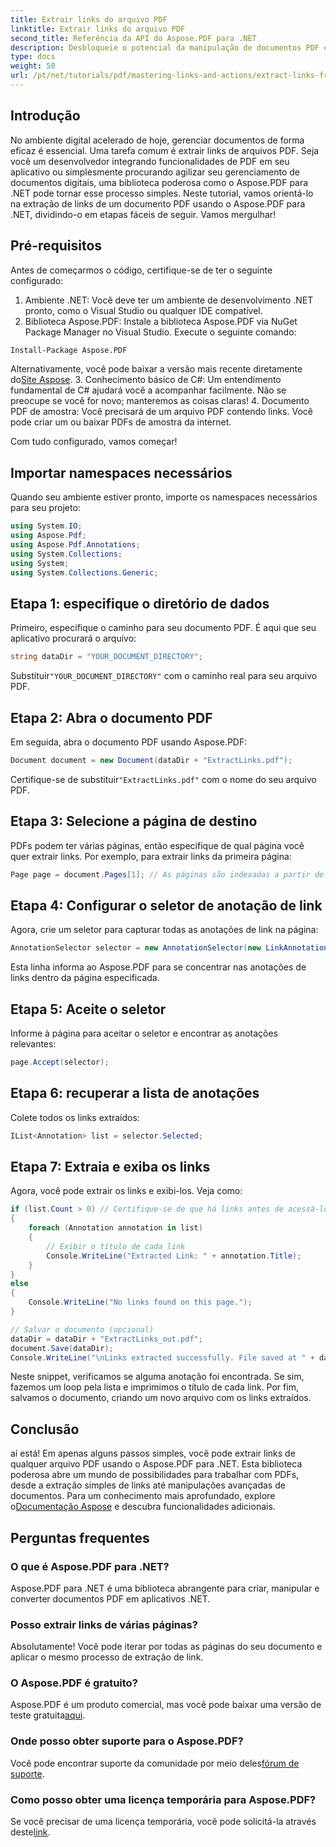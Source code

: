 ```yaml
---
title: Extrair links do arquivo PDF
linktitle: Extrair links do arquivo PDF
second_title: Referência da API do Aspose.PDF para .NET
description: Desbloqueie o potencial da manipulação de documentos PDF com nosso guia abrangente sobre extração de links usando Aspose.PDF para .NET. Este tutorial fornece instruções detalhadas, passo a passo.
type: docs
weight: 50
url: /pt/net/tutorials/pdf/mastering-links-and-actions/extract-links-from-pdf-file/
---
```

## Introdução

No ambiente digital acelerado de hoje, gerenciar documentos de forma eficaz é essencial. Uma tarefa comum é extrair links de arquivos PDF. Seja você um desenvolvedor integrando funcionalidades de PDF em seu aplicativo ou simplesmente procurando agilizar seu gerenciamento de documentos digitais, uma biblioteca poderosa como o Aspose.PDF para .NET pode tornar esse processo simples. Neste tutorial, vamos orientá-lo na extração de links de um documento PDF usando o Aspose.PDF para .NET, dividindo-o em etapas fáceis de seguir. Vamos mergulhar!

## Pré-requisitos

Antes de começarmos o código, certifique-se de ter o seguinte configurado:

1. Ambiente .NET: Você deve ter um ambiente de desenvolvimento .NET pronto, como o Visual Studio ou qualquer IDE compatível.
2. Biblioteca Aspose.PDF: Instale a biblioteca Aspose.PDF via NuGet Package Manager no Visual Studio. Execute o seguinte comando:
```bash
Install-Package Aspose.PDF
```
 Alternativamente, você pode baixar a versão mais recente diretamente do[Site Aspose](https://releases.aspose.com/pdf/net/).
3. Conhecimento básico de C#: Um entendimento fundamental de C# ajudará você a acompanhar facilmente. Não se preocupe se você for novo; manteremos as coisas claras!
4. Documento PDF de amostra: Você precisará de um arquivo PDF contendo links. Você pode criar um ou baixar PDFs de amostra da internet.

Com tudo configurado, vamos começar!

## Importar namespaces necessários

Quando seu ambiente estiver pronto, importe os namespaces necessários para seu projeto:

```csharp
using System.IO;
using Aspose.Pdf;
using Aspose.Pdf.Annotations;
using System.Collections;
using System;
using System.Collections.Generic;
```

## Etapa 1: especifique o diretório de dados

Primeiro, especifique o caminho para seu documento PDF. É aqui que seu aplicativo procurará o arquivo:

```csharp
string dataDir = "YOUR_DOCUMENT_DIRECTORY";
```

 Substituir`"YOUR_DOCUMENT_DIRECTORY"` com o caminho real para seu arquivo PDF.

## Etapa 2: Abra o documento PDF

Em seguida, abra o documento PDF usando Aspose.PDF:

```csharp
Document document = new Document(dataDir + "ExtractLinks.pdf");
```

 Certifique-se de substituir`"ExtractLinks.pdf"` com o nome do seu arquivo PDF.

## Etapa 3: Selecione a página de destino

PDFs podem ter várias páginas, então especifique de qual página você quer extrair links. Por exemplo, para extrair links da primeira página:

```csharp
Page page = document.Pages[1]; // As páginas são indexadas a partir de 1
```

## Etapa 4: Configurar o seletor de anotação de link

Agora, crie um seletor para capturar todas as anotações de link na página:

```csharp
AnnotationSelector selector = new AnnotationSelector(new LinkAnnotation(page, Aspose.Pdf.Rectangle.Trivial));
```

Esta linha informa ao Aspose.PDF para se concentrar nas anotações de links dentro da página especificada.

## Etapa 5: Aceite o seletor

Informe à página para aceitar o seletor e encontrar as anotações relevantes:

```csharp
page.Accept(selector);
```

## Etapa 6: recuperar a lista de anotações

Colete todos os links extraídos:

```csharp
IList<Annotation> list = selector.Selected;
```

## Etapa 7: Extraia e exiba os links

Agora, você pode extrair os links e exibi-los. Veja como:

```csharp
if (list.Count > 0) // Certifique-se de que há links antes de acessá-los
{
    foreach (Annotation annotation in list)
    {
        // Exibir o título de cada link
        Console.WriteLine("Extracted Link: " + annotation.Title);
    }
}
else
{
    Console.WriteLine("No links found on this page.");
}

// Salvar o documento (opcional)
dataDir = dataDir + "ExtractLinks_out.pdf";
document.Save(dataDir);
Console.WriteLine("\nLinks extracted successfully. File saved at " + dataDir);
```

Neste snippet, verificamos se alguma anotação foi encontrada. Se sim, fazemos um loop pela lista e imprimimos o título de cada link. Por fim, salvamos o documento, criando um novo arquivo com os links extraídos.

## Conclusão

 aí está! Em apenas alguns passos simples, você pode extrair links de qualquer arquivo PDF usando o Aspose.PDF para .NET. Esta biblioteca poderosa abre um mundo de possibilidades para trabalhar com PDFs, desde a extração simples de links até manipulações avançadas de documentos. Para um conhecimento mais aprofundado, explore o[Documentação Aspose](https://reference.aspose.com/pdf/net/) e descubra funcionalidades adicionais.

## Perguntas frequentes

### O que é Aspose.PDF para .NET?
Aspose.PDF para .NET é uma biblioteca abrangente para criar, manipular e converter documentos PDF em aplicativos .NET.

### Posso extrair links de várias páginas?
Absolutamente! Você pode iterar por todas as páginas do seu documento e aplicar o mesmo processo de extração de link.

### O Aspose.PDF é gratuito?
 Aspose.PDF é um produto comercial, mas você pode baixar uma versão de teste gratuita[aqui](https://releases.aspose.com/).

### Onde posso obter suporte para o Aspose.PDF?
 Você pode encontrar suporte da comunidade por meio deles[fórum de suporte](https://forum.aspose.com/c/pdf/10).

### Como posso obter uma licença temporária para Aspose.PDF?
 Se você precisar de uma licença temporária, você pode solicitá-la através deste[link](https://purchase.aspose.com/temporary-license/).

